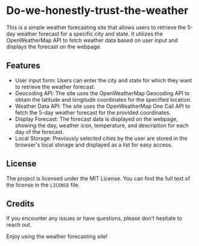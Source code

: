 # Do-we-honestly-trust-the-weather

This is a simple weather forecasting site that allows users to retrieve the 5-day weather forecast for a specific city and state. It utilizes the OpenWeatherMap API to fetch weather data based on user input and displays the forecast on the webpage.

## Features

- User input form: Users can enter the city and state for which they want to retrieve the weather forecast.
- Geocoding API: The site uses the OpenWeatherMap Geocoding API to obtain the latitude and longitude coordinates for the specified location.
- Weather Data API: The site uses the OpenWeatherMap One Call API to fetch the 5-day weather forecast for the provided coordinates.
- Display Forecast: The forecast data is displayed on the webpage, showing the day, weather icon, temperature, and description for each day of the forecast.
- Local Storage: Previously selected cities by the user are stored in the browser's local storage and displayed as a list for easy access.


## License

The project is licensed under the MIT License. You can find the full text of the license in the `LICENSE` file.

## Credits
If you encounter any issues or have questions, please don't hesitate to reach out.

Enjoy using the weather forecasting site!
